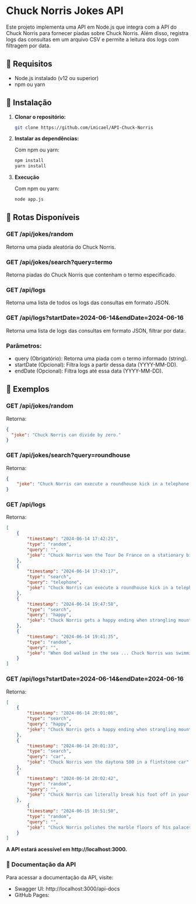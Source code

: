 # Chuck Norris Jokes API

Este projeto implementa uma API em Node.js que integra com a API do Chuck Norris para fornecer piadas sobre Chuck Norris. Além disso, registra logs das consultas em um arquivo CSV e permite a leitura dos logs com filtragem por data.

## 🚀 Requisitos

- Node.js instalado (v12 ou superior)
- npm ou yarn

## 🚀 Instalação

1. **Clonar o repositório:**

   ```bash
   git clone https://github.com/Lmicael/API-Chuck-Norris

2. **Instalar as dependências:**

    Com npm ou yarn:
    ```bash
    npm install
    yarn install

3. **Execução**

    Com npm ou yarn:
    ```bash
    node app.js

## 🚀 Rotas Disponíveis

### GET /api/jokes/random
Retorna uma piada aleatória do Chuck Norris.

### GET /api/jokes/search?query=termo
Retorna piadas do Chuck Norris que contenham o termo especificado.

### GET /api/logs
Retorna uma lista de todos os logs das consultas em formato JSON.

### GET /api/logs?startDate=2024-06-14&endDate=2024-06-16
Retorna uma lista de logs das consultas em formato JSON, filtrar por data:.

### Parâmetros:
- query (Obrigatório): Retorna uma piada com o termo informado (string). 
- startDate (Opcional): Filtra logs a partir dessa data (YYYY-MM-DD).
- endDate (Opcional): Filtra logs até essa data (YYYY-MM-DD).

## 🚀 Exemplos

### GET /api/jokes/random

Retorna:

```json
{
  "joke": "Chuck Norris can divide by zero."
}
```

### GET /api/jokes/search?query=roundhouse
Retorna:

```json
{
    "joke": "Chuck Norris can execute a roundhouse kick in a telephone booth!"
}
```

### GET /api/logs
Retorna:

```json
[
    {
        "timestamp": "2024-06-14 17:42:21",
        "type": "random",
        "query": "",
        "joke": "Chuck Norris won the Tour De France on a stationary bike."
    },
    {
        "timestamp": "2024-06-14 17:43:17",
        "type": "search",
        "query": "telephone",
        "joke": "Chuck Norris can execute a roundhouse kick in a telephone booth!"
    },
    {
        "timestamp": "2024-06-14 19:47:58",
        "type": "search",
        "query": "happy",
        "joke": "Chuck Norris gets a happy ending when strangling mountain lions."
    },
    {
        "timestamp": "2024-06-14 19:41:35",
        "type": "random",
        "query": "",
        "joke": "When God walked in the sea ... Chuck Norris was swimming in the land!!"
    }
]
```

### GET /api/logs?startDate=2024-06-14&endDate=2024-06-16
Retorna:

```json
[
    {
        "timestamp": "2024-06-14 20:01:06",
        "type": "search",
        "query": "happy",
        "joke": "Chuck Norris gets a happy ending when strangling mountain lions."
    },
    {
        "timestamp": "2024-06-14 20:01:33",
        "type": "search",
        "query": "car",
        "joke": "Chuck Norris won the daytona 500 in a flintstone car"
    },
    {
        "timestamp": "2024-06-14 20:02:42",
        "type": "random",
        "query": "",
        "joke": "Chuck Norris can literally break his foot off in your ass."
    },
        {
        "timestamp": "2024-06-15 10:51:50",
        "type": "random",
        "query": "",
        "joke": "Chuck Norris polishes the marble floors of his palaces by moonwalking around them."
    }
]
```

**A API estará acessível em http://localhost:3000.**

### 🚀 Documentação da API
Para acessar a documentação da API, visite: 
- Swagger UI: http://localhost:3000/api-docs
- GitHub Pages: 
